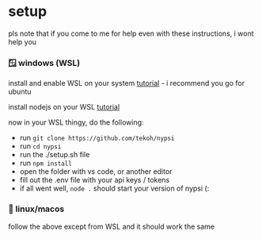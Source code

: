# setup

pls note that if you come to me for help even with these instructions, i wont help you

### 🪟 windows (WSL)

install and enable WSL on your system [tutorial](https://pureinfotech.com/install-wsl-windows-11/) - i recommend you go for ubuntu

install nodejs on your WSL [tutorial](https://www.digitalocean.com/community/tutorials/how-to-install-node-js-on-ubuntu-20-04)

now in your WSL thingy, do the following:

-   run `git clone https://github.com/tekoh/nypsi`
-   run `cd nypsi`
-   run the ./setup.sh file
-   run `npm install`
-   open the folder with vs code, or another editor
-   fill out the .env file with your api keys / tokens
-   if all went well, `node .` should start your version of nypsi (:

### 🐧 linux/macos

follow the above except from WSL and it should work the same
